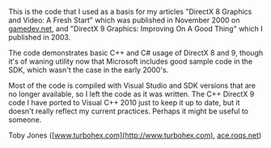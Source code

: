 This is the code that I used as a basis for my articles "DirectX 8 Graphics
and Video\: A Fresh Start" which was published in November 2000 on
[gamedev.net](http://www.gamedev.net/page/resources/_/reference/programming/directx/directx-graphics/directx-8-graphics-and-video-a-fresh-start-r1247),
and "DirectX 9 Graphics\: Improving On A Good Thing" which I published in 2003.

The code demonstrates basic C++ and C# usage of DirectX 8 and 9, though
it's of waning utility now that Microsoft includes good sample code in the
SDK, which wasn't the case in the early 2000's.

Most of the code is compiled with Visual Studio and SDK versions that are
no longer available, so I left the code as it was written. The C++ DirectX
9 code I have ported to Visual C++ 2010 just to keep it up to date, but it
doesn't really reflect my current practices. Perhaps it might be useful to
someone.

Toby Jones \([www.turbohex.com](http://www.turbohex.com), [ace.roqs.net](http://ace.roqs.net)\)


